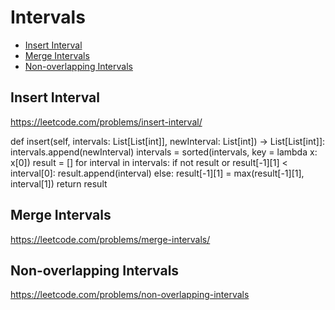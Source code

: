 # Intervals

+ [Insert Interval](#insert-interval)
+ [Merge Intervals](#merge-intervals)
+ [Non-overlapping Intervals](#non-overlapping-intervals)

## Insert Interval

https://leetcode.com/problems/insert-interval/

  def insert(self, intervals: List[List[int]], newInterval: List[int]) -> List[List[int]]:
        intervals.append(newInterval)
        intervals = sorted(intervals, key = lambda x: x[0])
        result = []
        for interval in intervals:
            if not result or result[-1][1] < interval[0]:
                result.append(interval)
            else:
                result[-1][1] = max(result[-1][1], interval[1])
        return result

## Merge Intervals

https://leetcode.com/problems/merge-intervals/

## Non-overlapping Intervals

https://leetcode.com/problems/non-overlapping-intervals

